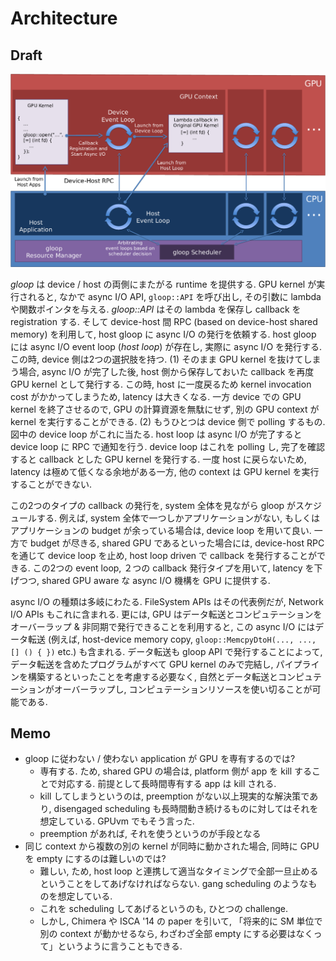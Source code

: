 # Architecture

## Draft

![Architecture Figure](fig/multiple.png?raw=true)

_gloop_ は device / host の両側にまたがる runtime を提供する.
GPU kernel が実行されると, なかで async I/O API, `gloop::API` を呼び出し, その引数に lambda や関数ポインタを与える.
_gloop::API_ はその lambda を保存し callback を registration する.
そして device-host 間 RPC (based on device-host shared memory) を利用して, host gloop に async I/O の発行を依頼する.
host gloop には async I/O event loop (_host loop_) が存在し, 実際に async I/O を発行する.
この時, device 側は2つの選択肢を持つ. (1) そのまま GPU kernel を抜けてしまう場合, async I/O が完了した後,
host 側から保存しておいた callback を再度 GPU kernel として発行する. この時, host に一度戻るため kernel invocation cost がかかってしまうため,
latency は大きくなる. 一方 device での GPU kernel を終了させるので, GPU の計算資源を無駄にせず, 別の GPU context が kernel を実行することができる.
(2) もうひとつは device 側で polling するもの. 図中の device loop がこれに当たる. host loop は async I/O が完了すると device loop に RPC で通知を行う.
device loop はこれを polling し, 完了を確認すると callback とした GPU kernel を発行する.
一度 host に戻らないため, latency は極めて低くなる余地がある一方, 他の context は GPU kernel を実行することができない.

この2つのタイプの callback の発行を, system 全体を見ながら gloop がスケジュールする. 例えば, system 全体で一つしかアプリケーションがない,
もしくはアプリケーションの budget が余っている場合は, device loop を用いて良い. 一方で budget が尽きる, shared GPU であるといった場合には,
device-host RPC を通じて device loop を止め, host loop driven で callback を発行することができる.
この2つの event loop, ２つの callback 発行タイプを用いて, latency を下げつつ, shared GPU aware な async I/O 機構を GPU に提供する.

async I/O の種類は多岐にわたる. FileSystem APIs はその代表例だが, Network I/O APIs もこれに含まれる.
更には, GPU はデータ転送とコンピュテーションをオーバーラップ & 非同期で発行できることを利用すると,
この async I/O にはデータ転送 (例えば, host-device memory copy, `gloop::MemcpyDtoH(..., ..., [] () { })` etc.) も含まれる.
データ転送も gloop API で発行することによって, データ転送を含めたプログラムがすべて GPU kernel のみで完結し,
パイプラインを構築するといったことを考慮する必要なく, 自然とデータ転送とコンピュテーションがオーバーラップし,
コンピュテーションリソースを使い切ることが可能である.

## Memo

+ gloop に従わない / 使わない application が GPU を専有するのでは?
    + 専有する. ため, shared GPU の場合は, platform 側が app を kill することで対応する. 前提として長時間専有する app は kill される.
    + kill してしまうというのは, preemption がない以上現実的な解決策であり, disengaged scheduling も長時間動き続けるものに対してはそれを想定している. GPUvm でもそう言った.
    + preemption があれば, それを使うというのが手段となる
+ 同じ context から複数の別の kernel が同時に動かされた場合, 同時に GPU を empty にするのは難しいのでは?
    + 難しい, ため, host loop と連携して適当なタイミングで全部一旦止めるということをしてあげなければならない. gang scheduling のようなものを想定している.
    + これを scheduling してあげるというのも, ひとつの challenge.
    + しかし, Chimera や ISCA '14 の paper を引いて, 「将来的に SM 単位で別の context が動かせるなら, わざわざ全部 empty にする必要はなくって」というように言うこともできる.
